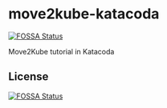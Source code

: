 # move2kube-katacoda
[![FOSSA Status](https://app.fossa.com/api/projects/git%2Bgithub.com%2Fkonveyor%2Fmove2kube-katacoda.svg?type=shield)](https://app.fossa.com/projects/git%2Bgithub.com%2Fkonveyor%2Fmove2kube-katacoda?ref=badge_shield)

Move2Kube tutorial in Katacoda


## License
[![FOSSA Status](https://app.fossa.com/api/projects/git%2Bgithub.com%2Fkonveyor%2Fmove2kube-katacoda.svg?type=large)](https://app.fossa.com/projects/git%2Bgithub.com%2Fkonveyor%2Fmove2kube-katacoda?ref=badge_large)